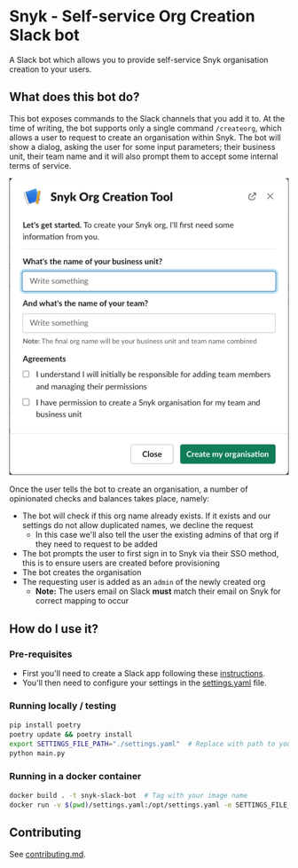 # Snyk - Self-service Org Creation Slack bot

A Slack bot which allows you to provide self-service Snyk organisation creation to your users. 

## What does this bot do?
This bot exposes commands to the Slack channels that you add it to. At the time of writing, the bot supports only a
single command `/createorg`, which allows a user to request to create an organisation within Snyk. The bot will show a
dialog, asking the user for some input parameters; their business unit, their team name and it will also prompt them to
accept some internal terms of service.

![Modal Dialog](docs/images/modal_dialog.png)

Once the user tells the bot to create an organisation, a number of opinionated checks and balances takes place, namely:
* The bot will check if this org name already exists. If it exists and our settings do not allow duplicated names, we decline the request
  - In this case we'll also tell the user the existing admins of that org if they need to request to be added
* The bot prompts the user to first sign in to Snyk via their SSO method, this is to ensure users are created before provisioning
* The bot creates the organisation
* The requesting user is added as an `admin` of the newly created org
  - **Note:** The users email on Slack **must** match their email on Snyk for correct mapping to occur

## How do I use it?

### Pre-requisites
* First you'll need to create a Slack app following these [instructions](./docs/slack_app.md).
* You'll then need to configure your settings in the [settings.yaml](./docs/settings_yaml.md) file.

### Running locally / testing
```bash
pip install poetry
poetry update && poetry install
export SETTINGS_FILE_PATH="./settings.yaml"  # Replace with path to your settings
python main.py
```

### Running in a docker container
```bash
docker build . -t snyk-slack-bot  # Tag with your image name
docker run -v $(pwd)/settings.yaml:/opt/settings.yaml -e SETTINGS_FILE_PATH=/opt/settings.yaml -e SNYK_TOKEN=YOUR_SNYK_TOKEN -e SLACK_BOT_TOKEN=YOUR_BOT_TOKEN -e SLACK_APP_TOKEN=YOUR_APP_TOKEN snykbot
```

## Contributing
See [contributing.md](./.github/CONTRIBUTING.md).